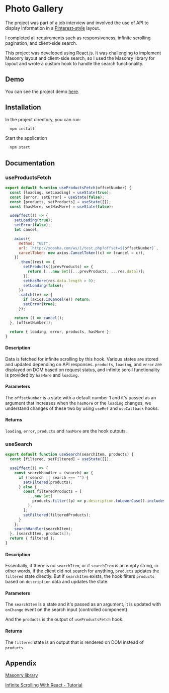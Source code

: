 # Photo Gallery

The project was part of a job interview and involved the use of API to display information in a [Pinterest-style](https://www.pinterest.com/cabiclothing/handbags/) layout.

I completed all requirements such as responsiveness, infinite scrolling pagination, and client-side search.

This project was developed using React.js. It was challenging to implement Masonry layout and client-side search, so I used the Masonry library for layout and wrote a custom hook to handle the search functionality.

## Demo

You can see the project demo [here](https://photo-gallery-mu.vercel.app/).

## Installation

In the project directory, you can run:

```bash
  npm install
```
Start the application
```bash
  npm start
```
## Documentation

### useProductsFetch

```javascript
export default function useProductsFetch(offsetNumber) {
  const [loading, setLoading] = useState(true);
  const [error, setError] = useState(false);
  const [products, setProducts] = useState([]);
  const [hasMore, setHasMore] = useState(false);

  useEffect(() => {
    setLoading(true);
    setError(false);
    let cancel;

    axios({
      method: "GET",
      url: `http://xoosha.com/ws/1/test.php?offset=${offsetNumber}`,
      cancelToken: new axios.CancelToken((c) => (cancel = c)),
    })
      .then((res) => {
        setProducts((prevProducts) => {
          return [...new Set([...prevProducts, ...res.data])];
        });
        setHasMore(res.data.length > 0);
        setLoading(false);
      })
      .catch((e) => {
        if (axios.isCancel(e)) return;
        setError(true);
      });

    return () => cancel();
  }, [offsetNumber]);

  return { loading, error, products, hasMore };
}
```

#### Description

Data is fetched for infinite scrolling by this hook. Various states are stored and updated depending on API responses. `products`, `loading`, and `error` are displayed on DOM based on request status, and infinite scroll functionality is provided by `hasMore` and `loading`\.

#### Parameters

The `offsetNumber` is a state with a default number 1 and it's passed as an argument that increases when the `hasMore` or the `loading` changes, we understand changes of these two by using `useRef` and `useCallback` hooks\.

#### Returns

`loading`, `error`, `products` and `hasMore` are the hook outputs\.

### useSearch

```javascript
export default function useSearch(searchItem, products) {
  const [filtered, setFiltered] = useState([]);

  useEffect(() => {
    const searchHandler = (search) => {
      if (!search || search === "") {
        setFiltered(products);
      } else {
        const filteredProducts = [
          ...new Set(
            products.filter((p) => p.description.toLowerCase().includes(search))
          ),
        ];
        setFiltered(filteredProducts);
      }
    };
    searchHandler(searchItem);
  }, [searchItem, products]);
  return { filtered };
}
```

#### Description

Essentially, if there is no `searchItem`, or if `searchItem` is an empty string, in other words, if the client did not search for anything, `products` updates the `filtered` state directly. But if `searchItem` exists, the hook filters `products` based on `description` data and updates the state.

#### Parameters

The `searchItem` is a state and it's passed as an argument, it is updated with `onChange` event on the search input (controlled component).

And the `products` is the output of `useProductsFetch` hook.

#### Returns

The `filtered` state is an output that is rendered on DOM instead of `products`\.

## Appendix

[Masonry library](https://bestofreactjs.com/repo/paulcollett-react-masonry-css-react-react-integration)

[Infinite Scrolling With React - Tutorial](https://www.youtube.com/watch?v=NZKUirTtxcg)
